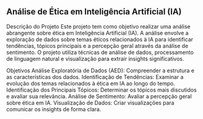 ## Análise de Ética em Inteligência Artificial (IA)
Descrição do Projeto
Este projeto tem como objetivo realizar uma análise abrangente sobre ética em Inteligência Artificial (IA). A análise envolve a exploração de dados sobre temas éticos relacionados à IA para identificar tendências, tópicos principais e a percepção geral através da análise de sentimento. O projeto utiliza técnicas de análise de dados, processamento de linguagem natural e visualização para extrair insights significativos.

Objetivos
Análise Exploratória de Dados (AED): Compreender a estrutura e as características dos dados.
Identificação de Tendências: Examinar a evolução dos temas relacionados à ética em IA ao longo do tempo.
Identificação dos Principais Tópicos: Determinar os tópicos mais discutidos e avaliar sua relevância.
Análise de Sentimento: Avaliar a percepção geral sobre ética em IA.
Visualização de Dados: Criar visualizações para comunicar os insights de forma clara.
